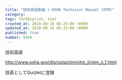 ```yaml
---
title: "技術英語勉強 > OSHA Technical Manual (OTM)"
category: 
tags: TechEnglish, tool
created_at: 2018-08-16 08:25:00 +0900
updated_at: 2018-08-16 08:25:00 +0900
published: true
number: 9568
---
```



技術英語

http://www.osha.gov/dts/osta/otm/otm_ii/otm_ii_1.html

技英としてQuizletに登録
